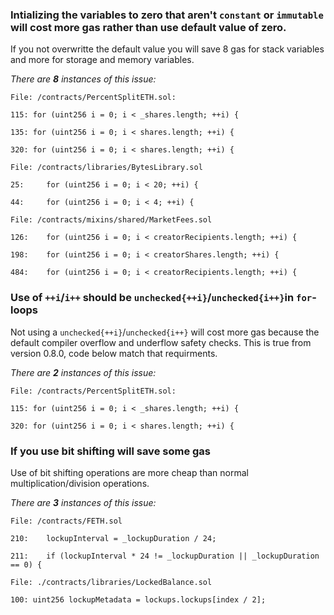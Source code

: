 ### Intializing the variables to zero that aren't `constant` or `immutable` will cost more gas rather than use default value of zero.

If you not overwritte the default value you will save 8 gas for stack variables and more for storage and memory variables.

_There are **8** instances of this issue:_

```solidity
File: /contracts/PercentSplitETH.sol:

115: for (uint256 i = 0; i < _shares.length; ++i) {

135: for (uint256 i = 0; i < shares.length; ++i) {

320: for (uint256 i = 0; i < shares.length; ++i) {
```

```solidity
File: /contracts/libraries/BytesLibrary.sol

25:     for (uint256 i = 0; i < 20; ++i) {

44:     for (uint256 i = 0; i < 4; ++i) {
```

```solidity
File: /contracts/mixins/shared/MarketFees.sol

126:    for (uint256 i = 0; i < creatorRecipients.length; ++i) {

198:    for (uint256 i = 0; i < creatorShares.length; ++i) {

484:    for (uint256 i = 0; i < creatorRecipients.length; ++i) {
```

### Use of  `++i`/`i++` should be `unchecked{++i}`/`unchecked{i++}`in `for`-loops

Not using a `unchecked{++i}`/`unchecked{i++}` will cost more gas because the default compiler overflow and underflow safety checks. This is true from version 0.8.0, code below match that requirments.

_There are **2** instances of this issue:_

```solidity
File: /contracts/PercentSplitETH.sol:

115: for (uint256 i = 0; i < _shares.length; ++i) {

320: for (uint256 i = 0; i < shares.length; ++i) {
```


### If you use bit shifting will save some gas

Use of bit shifting operations are more cheap than normal multiplication/division operations.

_There are **3** instances of this issue:_

```
File: /contracts/FETH.sol

210:    lockupInterval = _lockupDuration / 24;

211:    if (lockupInterval * 24 != _lockupDuration || _lockupDuration == 0) {
```

```solidity
File: ./contracts/libraries/LockedBalance.sol

100: uint256 lockupMetadata = lockups.lockups[index / 2];
```